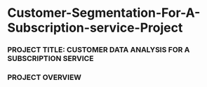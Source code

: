 # Customer-Segmentation-For-A-Subscription-service-Project

### PROJECT TITLE: CUSTOMER DATA ANALYSIS FOR A SUBSCRIPTION SERVICE

### PROJECT OVERVIEW
